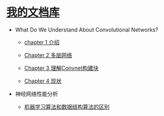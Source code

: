 # [我的文档库](_sidebar.md)

- What Do We Understand About Convolutional Networks?

  - [chapter 1 介绍](page1.md)

  - [Chapter 2 多层网络](page2.md)

  - [Chapter 3 理解Convnet构建块](page3.md)

  - [Chapter 4 现状](page4.md)

- 神经网络性能分析

  - [机器学习算法和数据结构算法的区别](page5.md)
